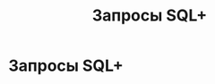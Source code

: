 ﻿---
layout: default
title: Запросы SQL+
nav_order: 1
parent: Справочная информация
has_children: true
---

Запросы SQL+
============
